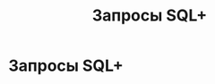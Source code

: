 ﻿---
layout: default
title: Запросы SQL+
nav_order: 1
parent: Справочная информация
has_children: true
---

Запросы SQL+
============
